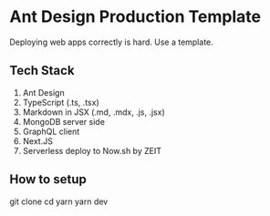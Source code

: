 # Ant Design Production Template

Deploying web apps correctly is hard. Use a template.

## Tech Stack

1. Ant Design
2. TypeScript (.ts, .tsx)
3. Markdown in JSX (.md, .mdx, .js, .jsx)
4. MongoDB server side
5. GraphQL client
6. Next.JS
7. Serverless deploy to Now.sh by ZEIT

## How to setup

git clone <url>
cd <project name>
yarn
yarn dev
